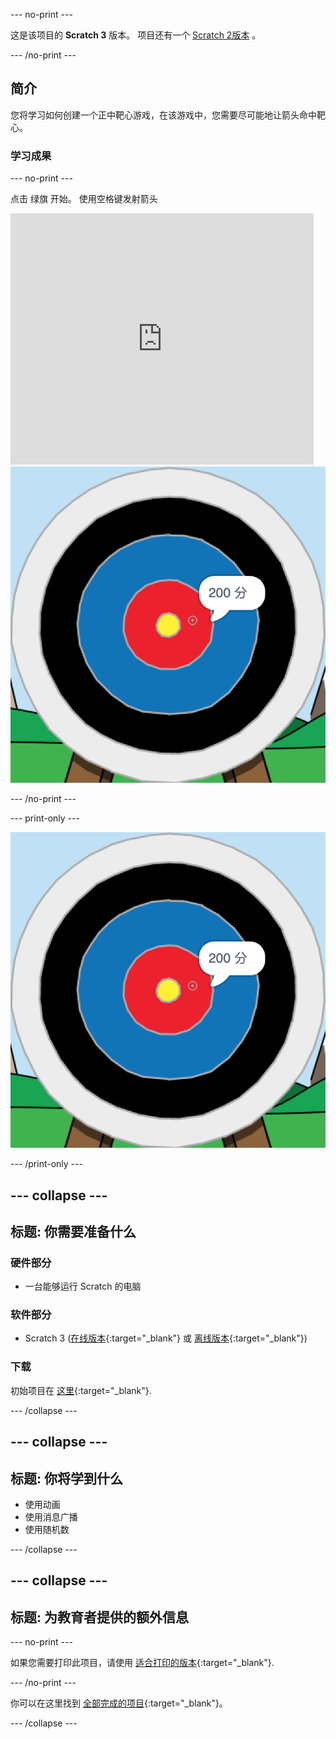 \--- no-print \---

这是该项目的 **Scratch 3** 版本。 项目还有一个 [Scratch 2版本](https://projects.raspberrypi.org/en/projects/archery-scratch2) 。

\--- /no-print \---

## 简介

您将学习如何创建一个正中靶心游戏，在该游戏中，您需要尽可能地让箭头命中靶心。

### 学习成果

\--- no-print \---

点击 绿旗 开始。 使用空格键发射箭头

<div class="scratch-preview">
  <iframe allowtransparency="true" width="485" height="402" src="https://scratch.mit.edu/projects/embed/114760038/?autostart=false" frameborder="0" scrolling="no"></iframe>
  <img src="images/archery-final.png">
</div>

\--- /no-print \---

\--- print-only \---

![完成的项目](images/archery-final.png)

\--- /print-only \---

## \--- collapse \---

## 标题: 你需要准备什么

### 硬件部分

+ 一台能够运行 Scratch 的电脑

### 软件部分

+ Scratch 3 ([在线版本](http://rpf.io/scratchon){:target="_blank"} 或 [离线版本](http://rpf.io/scratchoff){:target="_blank"})

### 下载

初始项目在 [这里](http://rpf.io/p/en/archery-go){:target="_blank"}.

\--- /collapse \---

## \--- collapse \---

## 标题: 你将学到什么

+ 使用动画 
+ 使用消息广播
+ 使用随机数

\--- /collapse \---

## \--- collapse \---

## 标题: 为教育者提供的额外信息

\--- no-print \---

如果您需要打印此项目，请使用 [适合打印的版本](https://projects.raspberrypi.org/en/projects/archery/print){:target="_blank"}.

\--- /no-print \---

你可以在这里找到 [全部完成的项目](http://rpf.io/p/en/archery-get){:target="_blank"}。

\--- /collapse \---